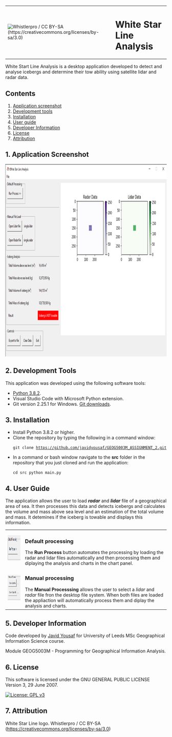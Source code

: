 <table>
    <tr>
        <td><img src="src\assets\images\wsl.ico" alt="Whistlerpro / CC BY-SA (https://creativecommons.org/licenses/by-sa/3.0)" width="100" height="100"></td>
        <td><h1>White Star Line Analysis</h1></td>
    </tr>
</table>

White Start Line Analysis is a desktop application developed to detect and analyse icebergs and determine their tow ability using satellite lidar and radar data.

## Contents

1. [Application screenshot](#1.-application-creenshot)
1. [Development tools](#2.-development-tools)
1. [Installation](#3.-installation)
1. [User guide](#4.-user-guide)
1. [Developer Information](#5.-developer-information)
1. [License](#6.-license)
1. [Attribution](#7.-attribution)

## 1. Application Screenshot

<img src="src\assets\images\wsl_screen_grab.png" alt="White Star Line Analysis main window" width="1000" height="600">

## 2. Development Tools

This application was developed using the following software tools:

* [Python 3.8.2](https://www.python.org/downloads/).
* Visual Studio Code with Microsoft Python extension.
* Git version 2.25.1 for Windows. [Git downloads](https://git-scm.com/downloads).

## 3. Installation

* Install Python 3.8.2 or higher.
* Clone the repository by typing the following in a command window:<pre><code>git clone https://github.com/javidyousaf/GEOG5003M_ASSIGNMENT_2.git</code></pre>
* In a command or bash window navigate to the **src** folder in the repository that you just cloned and run the application:<pre><code>cd src 
python main.py</code></pre>

## 4. User Guide
The application allows the user to load  ***radar*** and ***lidar*** file of a geographical area of sea. It then processes this data and detects icebergs and calculates the volume and mass above sea level and an estimation of the total volume and mass. It detemines if the iceberg is towable and displays this information.

<table>
    <tr>
        <td><img src="src\assets\images\default_button.PNG" alt="Default button" width="150" height="80"></td>
        <td>
            <h3>Default processing</h3>
            The <b>Run Process</b> button automates the processing by loading the radar and lidar files automatically and then processing them and diplaying the analysis and charts in the chart panel.
        </td>
    </tr>
    <tr>
        <td><img src="src\assets\images\manual_buttons.PNG" alt="Manual processing" width="150" height="80"></td>
        <td>
            <h3>Manual processing</h3>
            The <b>Manual Processsing</b> allows the user to select a <i>lidar</i> and <i>radar</i> file fron the desktop file system. When both files are loaded the appliaction will automatically process them and diplay the analysis and charts.
        </td>
    </tr>
</table>



## 5. Developer Information
Code developed by [Javid Yousaf](https://github.com/javidyousaf/) for University of Leeds MSc Geographical Information Science course. 

Module GEOG5003M - Programming for Geographical Information Analysis.

## 6. License

This software is licensed under the GNU GENERAL PUBLIC LICENSE Version 3, 29 June 2007. 

[![License: GPL v3](https://img.shields.io/badge/License-GPLv3-blue.svg)](https://www.gnu.org/licenses/gpl-3.0)

## 7. Attribution

White Star Line logo. Whistlerpro / CC BY-SA (https://creativecommons.org/licenses/by-sa/3.0)
